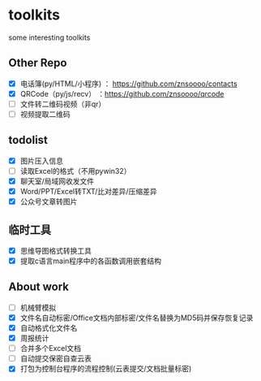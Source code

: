 # toolkits
some interesting toolkits

## Other Repo
- [x] 电话簿(py/HTML/小程序) ： https://github.com/znsoooo/contacts
- [x] QRCode（py/js/recv） ：https://github.com/znsoooo/qrcode
- [ ] 文件转二维码视频（非qr）
- [ ] 视频提取二维码

## todolist
- [x] 图片压入信息
- [ ] 读取Excel的格式（不用pywin32）
- [x] 聊天室/局域网收发文件
- [x] Word/PPT/Excel转TXT/比对差异/压缩差异
- [x] 公众号文章转图片

## 临时工具
- [x] 思维导图格式转换工具
- [x] 提取c语言main程序中的各函数调用嵌套结构

## About work
- [ ] 机械臂模拟
- [x] 文件名自动标密/Office文档内部标密/文件名替换为MD5码并保存恢复记录
- [x] 自动格式化文件名
- [x] 周报统计
- [ ] 合并多个Excel文档
- [ ] 自动提交保密自查云表
- [x] 打包为控制台程序的流程控制(云表提交/文档批量标密)
